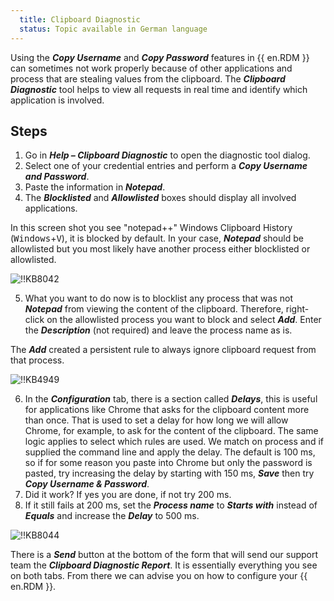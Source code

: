 ```yaml
---
  title: Clipboard Diagnostic
  status: Topic available in German language
---
```

Using the ***Copy Username*** and ***Copy Password*** features in {{ en.RDM }} can sometimes not work properly because of other applications and process that are stealing values from the clipboard. The ***Clipboard Diagnostic*** tool helps to view all requests in real time and identify which application is involved.

## Steps

1. Go in ***Help – Clipboard Diagnostic*** to open the diagnostic tool dialog.
1. Select one of your credential entries and perform a ***Copy Username and Password***.
1. Paste the information in ***Notepad***.
1. The ***Blocklisted*** and ***Allowlisted*** boxes should display all involved applications.  

In this screen shot you see "notepad++" Windows Clipboard History (<kbd>Windows</kbd>+<kbd>V</kbd>), it is blocked by default. In your case, ***Notepad*** should be allowlisted but you most likely have another process either blocklisted or allowlisted.  

![!!KB8042](https://webdevolutions.azureedge.net/docs/en/kb/KB8042.png)  

5. What you want to do now is to blocklist any process that was not ***Notepad*** from viewing the content of the clipboard. Therefore, right-click on the allowlisted process you want to block and select ***Add***. Enter the ***Description*** (not required) and leave the process name as is. 

The ***Add*** created a persistent rule to always ignore clipboard request from that process.  

![!!KB4949](https://webdevolutions.azureedge.net/docs/en/kb/KB4949.png)  

6. In the ***Configuration*** tab, there is a section called ***Delays***, this is useful for applications like Chrome that asks for the clipboard content more than once. That is used to set a delay for how long we will allow Chrome, for example, to ask for the content of the clipboard. The same logic applies to select which rules are used. We match on process and if supplied the command line and apply the delay. The default is 100 ms, so if for some reason you paste into Chrome but only the password is pasted, try increasing the delay by starting with 150 ms, ***Save*** then try ***Copy Username & Password***.
1. Did it work? If yes you are done, if not try 200 ms.
1. If it still fails at 200 ms, set the ***Process name*** to ***Starts with*** instead of ***Equals*** and increase the ***Delay*** to 500 ms.  

![!!KB8044](https://webdevolutions.azureedge.net/docs/en/kb/KB8044.png)  

There is a ***Send*** button at the bottom of the form that will send our support team the ***Clipboard Diagnostic Report***. It is essentially everything you see on both tabs. From there we can advise you on how to configure your {{ en.RDM }}.

